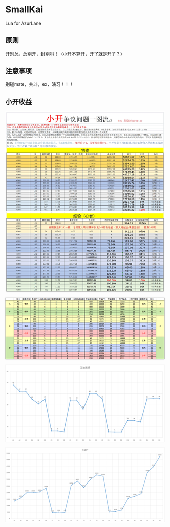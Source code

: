 # SmallKai
Lua for AzurLane

## 原则
开别怂，怂别开，封别叫！（小开不算开，开了就是开了？）

## 注意事项
别碰mate，共斗，ex，演习！！！

## 小开收益
![SmallKaiIncomeV3.jpg](./Images/SmallKaiIncomeV3.jpg)

![EventIncome.png](./Images/EventIncome.png)

![EquipmentDrawingIncomePerTenThousandOil.png](./Images/EquipmentDrawingIncomePerTenThousandOil.png)

![PtIncomePerTenThousandOil.png](./Images/PtIncomePerTenThousandOil.png)